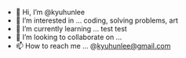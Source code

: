 - 👋 Hi, I’m @kyuhunlee
- 👀 I’m interested in ... coding, solving problems, art
- 🌱 I’m currently learning ... test test
- 💞️ I’m looking to collaborate on ...
- 📫 How to reach me ... @kyuhunlee@gmail.com

<!---
kyuhunlee/kyuhunlee is a ✨ special ✨ repository because its `README.md` (this file) appears on your GitHub profile.
You can click the Preview link to take a look at your changes.
--->
